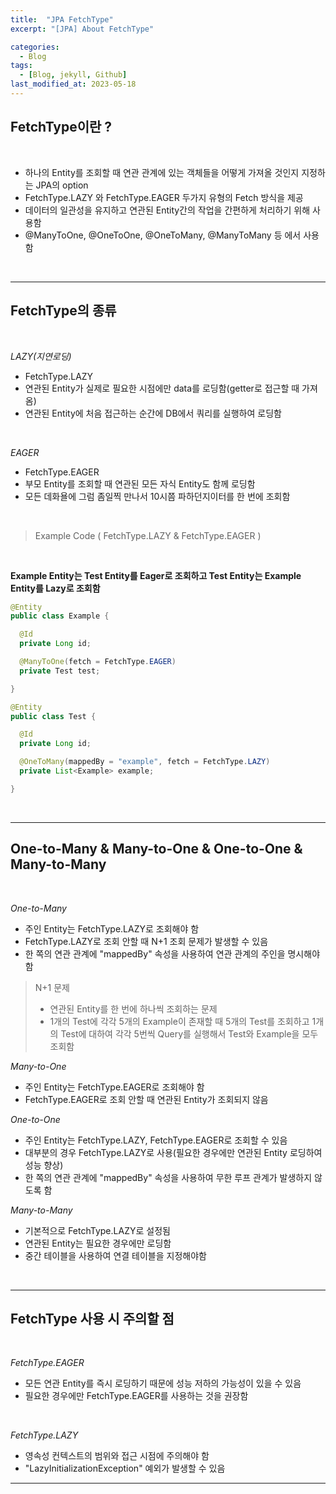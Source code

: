 ```yaml
---
title:  "JPA FetchType"
excerpt: "[JPA] About FetchType"

categories:
  - Blog
tags:
  - [Blog, jekyll, Github]
last_modified_at: 2023-05-18
---
```


## FetchType이란 ?

<br />

- 하나의 Entity를 조회할 때 연관 관계에 있는 객체들을 어떻게 가져올 것인지 지정하는 JPA의 option
- FetchType.LAZY 와 FetchType.EAGER 두가지 유형의 Fetch 방식을 제공
- 데이터의 일관성을 유지하고 연관된 Entity간의 작업을 간편하게 처리하기 위해 사용함
- @ManyToOne, @OneToOne, @OneToMany, @ManyToMany 등 에서 사용함

<br />

---
## FetchType의 종류

<br />

*LAZY(지연로딩)*

- FetchType.LAZY
- 연관된 Entity가 실제로 필요한 시점에만 data를 로딩함(getter로 접근할 때 가져옴)
- 연관된 Entity에 처음 접근하는 순간에 DB에서 쿼리를 실행하여 로딩함

<br />

*EAGER*

- FetchType.EAGER
- 부모 Entity를 조회할 때 연관된 모든 자식 Entity도 함께 로딩함
- 모든 데화욜에 그럼 좀일찍 만나서 10시쯤 파하던지이터를 한 번에 조회함


<br />

> Example Code ( FetchType.LAZY & FetchType.EAGER )

<br />

**Example Entity는 Test Entity를 Eager로 조회하고 Test Entity는 Example Entity를 Lazy로 조회함**
```java
@Entity
public class Example {

  @Id
  private Long id;

  @ManyToOne(fetch = FetchType.EAGER)
  private Test test;

}

@Entity
public class Test {

  @Id
  private Long id;

  @OneToMany(mappedBy = "example", fetch = FetchType.LAZY)
  private List<Example> example;

}
```

<br />

---
## One-to-Many & Many-to-One & One-to-One & Many-to-Many

<br />

*One-to-Many*

- 주인 Entity는 FetchType.LAZY로 조회해야 함
- FetchType.LAZY로 조회 안할 때 N+1 조회 문제가 발생할 수 있음
- 한 쪽의 연관 관계에 "mappedBy" 속성을 사용하여 연관 관계의 주인을 명시해야 함

> N+1 문제
> - 연관된 Entity를 한 번에 하나씩 조회하는 문제
> - 1개의 Test에 각각 5개의 Example이 존재할 때 5개의 Test를 조회하고 1개의 Test에 대하여 각각 5번씩 Query를 실행해서 Test와 Example을 모두 조회함


*Many-to-One*

- 주인 Entity는 FetchType.EAGER로 조회해야 함
- FetchType.EAGER로 조회 안할 때 연관된 Entity가 조회되지 않음


*One-to-One*

- 주인 Entity는 FetchType.LAZY, FetchType.EAGER로 조회할 수 있음
- 대부분의 경우 FetchType.LAZY로 사용(필요한 경우에만 연관된 Entity 로딩하여 성능 향상)
- 한 쪽의 연관 관계에 "mappedBy" 속성을 사용하여 무한 루프 관계가 발생하지 않도록 함

*Many-to-Many*

- 기본적으로 FetchType.LAZY로 설정됨
- 연관된 Entity는 필요한 경우에만 로딩함
- 중간 테이블을 사용하여 연결 테이블을 지정해야함

<br />



---
## FetchType 사용 시 주의할 점

<br />

*FetchType.EAGER*

- 모든 연관 Entity를 즉시 로딩하기 때문에 성능 저하의 가능성이 있을 수 있음
- 필요한 경우에만 FetchType.EAGER를 사용하는 것을 권장함

<br />

*FetchType.LAZY*

- 영속성 컨텍스트의 범위와 접근 시점에 주의해야 함
- "LazyInitializationException" 예외가 발생할 수 있음


---

